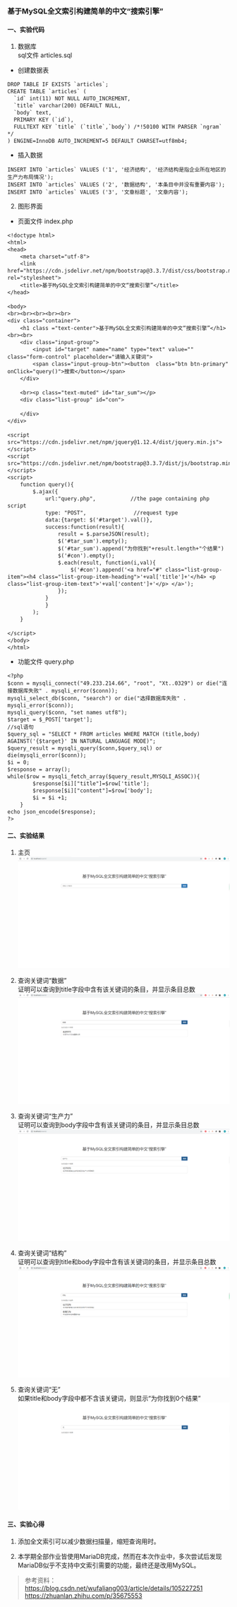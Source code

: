 ### 基于MySQL全文索引构建简单的中文“搜索引擎”

#### 一、实验代码

1. 数据库  
sql文件 articles.sql

- 创建数据表
```
DROP TABLE IF EXISTS `articles`;
CREATE TABLE `articles` (
  `id` int(11) NOT NULL AUTO_INCREMENT,
  `title` varchar(200) DEFAULT NULL,
  `body` text,
  PRIMARY KEY (`id`),
  FULLTEXT KEY `title` (`title`,`body`) /*!50100 WITH PARSER `ngram` */
) ENGINE=InnoDB AUTO_INCREMENT=5 DEFAULT CHARSET=utf8mb4;
```

- 插入数据
```
INSERT INTO `articles` VALUES ('1', '经济结构', '经济结构是指企业所在地区的生产力布局情况');
INSERT INTO `articles` VALUES ('2', '数据结构', '本条目中并没有重要内容');
INSERT INTO `articles` VALUES ('3', '文章标题', '文章内容');
```

2. 图形界面
- 页面文件 index.php
```
<!doctype html>
<html>
<head>
    <meta charset="utf-8">
    <link href="https://cdn.jsdelivr.net/npm/bootstrap@3.3.7/dist/css/bootstrap.min.css" rel="stylesheet">
    <title>基于MySQL全文索引构建简单的中文“搜索引擎”</title>
</head>

<body>
<br><br><br><br><br>
<div class="container">
    <h1 class ="text-center">基于MySQL全文索引构建简单的中文“搜索引擎”</h1><br><br>
    <div class="input-group">
        <input id="target" name="name" type="text" value="" class="form-control" placeholder="请输入关键词">
        <span class="input-group-btn"><button  class="btn btn-primary" onClick="query()">搜索</button></span>
    </div>

    <br><p class="text-muted" id="tar_sum"></p>
    <div class="list-group" id="con">

    </div>
</div>

<script src="https://cdn.jsdelivr.net/npm/jquery@1.12.4/dist/jquery.min.js"></script>
<script src="https://cdn.jsdelivr.net/npm/bootstrap@3.3.7/dist/js/bootstrap.min.js"></script>
<script>
    function query(){
        $.ajax({
            url:"query.php",           //the page containing php script
            type: "POST",               //request type
            data:{target: $('#target').val()},
            success:function(result){
                result = $.parseJSON(result);
                $('#tar_sum').empty();
                $('#tar_sum').append("为你找到"+result.length+"个结果")
                $('#con').empty();
                $.each(result, function(i,val){
                    $('#con').append('<a href="#" class="list-group-item"><h4 class="list-group-item-heading">'+val['title']+'</h4> <p class="list-group-item-text">'+val['content']+'</p> </a>');
                });
            }
            }
        );
    }

</script>
</body>
</html>
```

- 功能文件 query.php
```
<?php
$conn = mysqli_connect("49.233.214.66", "root", "Xt..0329") or die("连接数据库失败" . mysqli_error($conn));
mysqli_select_db($conn, "search") or die("选择数据库失败" . mysqli_error($conn));
mysqli_query($conn, "set names utf8");
$target = $_POST['target'];
//sql语句
$query_sql = "SELECT * FROM articles WHERE MATCH (title,body) AGAINST('{$target}' IN NATURAL LANGUAGE MODE)";
$query_result = mysqli_query($conn,$query_sql) or die(mysqli_error($conn));
$i = 0;
$response = array();
while($row = mysqli_fetch_array($query_result,MYSQLI_ASSOC)){
        $response[$i]["title"]=$row['title'];
        $response[$i]["content"]=$row['body'];
        $i = $i +1;
    }
echo json_encode($response);
?>
```

#### 二、实验结果
1. 主页  
![image](https://github.com/shawn2529/DatebasePrinciple/blob/master/*个人作业/实验结果1.PNG)

2. 查询关键词“数据”  
证明可以查询到title字段中含有该关键词的条目，并显示条目总数  
![image](https://github.com/shawn2529/DatebasePrinciple/blob/master/*个人作业/实验结果2.PNG)

3. 查询关键词“生产力”  
证明可以查询到body字段中含有该关键词的条目，并显示条目总数  
![image](https://github.com/shawn2529/DatebasePrinciple/blob/master/*个人作业/实验结果3.PNG)

4. 查询关键词“结构”  
证明可以查询到title和body字段中含有该关键词的条目，并显示条目总数  
![image](https://github.com/shawn2529/DatebasePrinciple/blob/master/*个人作业/实验结果4.PNG)

5. 查询关键词“无”  
如果title和body字段中都不含该关键词，则显示“为你找到0个结果”  
![image](https://github.com/shawn2529/DatebasePrinciple/blob/master/*个人作业/实验结果5.PNG)

#### 三、实验心得
1. 添加全文索引可以减少数据扫描量，缩短查询用时。

2. 本学期全部作业皆使用MariaDB完成，然而在本次作业中，多次尝试后发现MariaDB似乎不支持中文索引需要的功能，最终还是改用MySQL。

>参考资料：
https://blog.csdn.net/wufaliang003/article/details/105227251  
https://zhuanlan.zhihu.com/p/35675553
